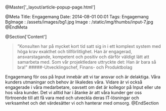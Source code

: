 @Master['_layout/article-popup-page.html'] 

@Meta
Title: Engagemang
Date: 2014-08-01 00:01
Tags: Engagemang
BgImage : /assets/images/bg1.jpg
Image : /static/img/thumbs/input-7.jpg
@EndMeta

@Section['Content']
>”Konsulten har på mycket kort tid satt sig in i ett komplext system med höga krav exakthet och tillförlitlighet. Han är engagerad, ansvarstagande, kompetent och positiv och därför väldigt lätt att samarbeta med. Som vår projektledare uttryckte det: Han är bara så bra!”
#####-Utvecklingschef, Finans- och Produktbolag

Engagemang för oss på Input innebär att vi tar ansvar och är delaktiga. Våra kunders utmaningar och behov är likaledes våra. Vidare är vi också engagerade i våra medarbetare, oavsett om det är kollegor på Input eller ute hos våra kunder. Det vi alltid har i åtanke är att våra kunder ger oss förtroende till att få vara med och utveckla deras IT-lösningar och verksamhet och det värdesätter vi och hanterar med omsorg.
@EndSection
